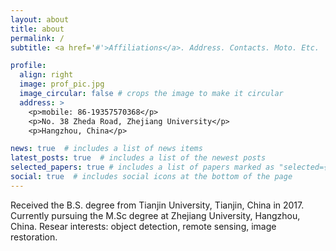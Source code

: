 ```yaml
---
layout: about
title: about
permalink: /
subtitle: <a href='#'>Affiliations</a>. Address. Contacts. Moto. Etc.

profile:
  align: right
  image: prof_pic.jpg
  image_circular: false # crops the image to make it circular
  address: >
    <p>mobile: 86-19357570368</p>
    <p>No. 38 Zheda Road, Zhejiang University</p>
    <p>Hangzhou, China</p>

news: true  # includes a list of news items
latest_posts: true  # includes a list of the newest posts
selected_papers: true # includes a list of papers marked as "selected={true}"
social: true  # includes social icons at the bottom of the page
---
```


Received the B.S. degree from Tianjin University, Tianjin, China in 2017. Currently pursuing the M.Sc degree at Zhejiang University, Hangzhou, China. Resear interests: object detection, remote sensing, image restoration.
